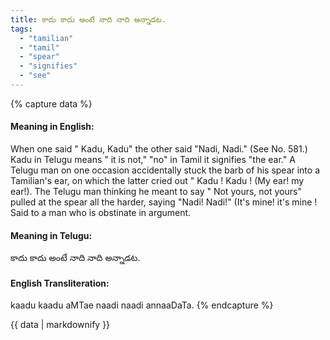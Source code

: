 ```yaml
---
title: కాదు కాదు అంటే నాది నాది అన్నాడట.
tags:
  - "tamilian"
  - "tamil"
  - "spear"
  - "signifies"
  - "see"
---
```


{% capture data %}
#### Meaning in English:
When one said " Kadu, Kadu" the other said "Nadi, Nadi."
(See No. 581.)
Kadu in Telugu means " it is not," "no" in Tamil it signifies "the ear." A Telugu man on one occasion accidentally stuck the barb of his spear into a Tamilian's ear, on which the latter cried out " Kadu ! Kadu ! (My ear! my ear!). The Telugu man thinking he meant to say " Not yours, not yours" pulled at the spear all the harder, saying "Nadi! Nadi!" (It's mine! it's mine !
Said to a man who is obstinate in argument.

#### Meaning in Telugu:
కాదు కాదు అంటే నాది నాది అన్నాడట.

#### English Transliteration:
kaadu kaadu aMTae naadi naadi annaaDaTa.
{% endcapture %}

{{ data | markdownify }}

